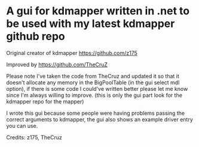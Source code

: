 # A gui for kdmapper written in .net to be used with my latest kdmapper github repo

Original creator of kdmapper https://github.com/z175

Improved by https://github.com/TheCruZ

Please note I've taken the code from TheCruz and updated it so that it doesn't allocate any memory in the BigPoolTable (in the gui select mdl option), if there is some code I could've written better please let me know since I'm always willing to improve. (this is only the gui part look for the kdmapper repo for the mapper)

I wrote this gui because some people were having problems passing the correct arguments to kdmapper, the gui also shows an example driver entry you can use.


Credits: z175, TheCruz
